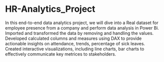 # HR-Analytics_Project
In this end-to-end data analytics project, we will dive into a Real dataset for employee presence from a company and perform data analysis in Power Bi.
Imported and transformed the data by removing and handling the values.
Developed calculated columns and measures using DAX to provide actionable insights on attendance, trends, percentage of sick leaves.
Created interactive visualizations, including line charts, bar charts to effectively communicate key metrices to stakeholders.

